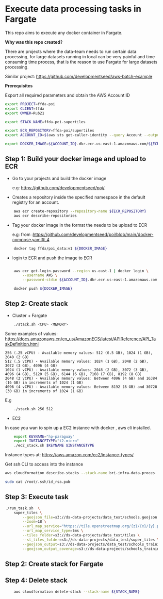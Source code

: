 # Execute data processing tasks in Fargate

This repo aims to execute any docker container in Fargate. 

**Why was this repo created?**

There are projects where the data-team needs to run certain data processing, for large datasets  running in local can be very painful and time consuming time process,   that is the reason to use Fargate  for large datasets processing.

Similar project: https://github.com/developmentseed/aws-batch-example


**Prerequisites**

Export all required parameters and obtain the AWS Account ID

```sh
export PROJECT=ffda-poi
export CLIENT=ffda
export OWNER=Rub21

export STACK_NAME=ffda-poi-supertiles

export ECR_REPOSITORY=ffda-poi/supertiles
export ACCOUNT_ID=$(aws sts get-caller-identity --query Account --output text)

export DOCKER_IMAGE=${ACCOUNT_ID}.dkr.ecr.us-east-1.amazonaws.com/${ECR_REPOSITORY}:v1
```


## Step 1: Build your docker image and upload to ECR


- Go to your projects and build the docker image

    e.g: https://github.com/developmentseed/poi/



- Creates a repository inside the specified namespace in the default registry for an account.

```bash
    aws ecr create-repository --repository-name ${ECR_REPOSITORY}
    aws ecr describe-repositories
```



- Tag your docker image in the format the needs to be upload to ECR

    e.g: from :https://github.com/developmentseed/poi/blob/main/docker-compose.yaml#L4

```bash
    docker tag ffda/poi_data:v1 ${DOCKER_IMAGE}
```

- login to ECR and push the image to ECR


```bash

    aws ecr get-login-password --region us-east-1 | docker login \
        --username AWS \
        --password-stdin ${ACCOUNT_ID}.dkr.ecr.us-east-1.amazonaws.com

    docker push ${DOCKER_IMAGE}
```


## Step 2: Create stack

- Cluster + Fargate

```bash
    ./stack.sh <CPU> <MEMORY>
```

Some examples of values: https://docs.amazonaws.cn/en_us/AmazonECS/latest/APIReference/API_TaskDefinition.html

```
256 (.25 vCPU) - Available memory values: 512 (0.5 GB), 1024 (1 GB), 2048 (2 GB)
512 (.5 vCPU) - Available memory values: 1024 (1 GB), 2048 (2 GB), 3072 (3 GB), 4096 (4 GB)
1024 (1 vCPU) - Available memory values: 2048 (2 GB), 3072 (3 GB), 4096 (4 GB), 5120 (5 GB), 6144 (6 GB), 7168 (7 GB), 8192 (8 GB)
2048 (2 vCPU) - Available memory values: Between 4096 (4 GB) and 16384 (16 GB) in increments of 1024 (1 GB)
4096 (4 vCPU) - Available memory values: Between 8192 (8 GB) and 30720 (30 GB) in increments of 1024 (1 GB)
```

E.g

```bash
    ./stack.sh 256 512
```

- EC2

In case you wan to spin up a EC2 instance with docker , aws cli installed.

```bash
    export KEYNAME="hp-paraguay"
    export INSTANCETYPE="t2.micro"
    ./ec2_stack.sh $KEYNAME $INSTANCETYPE
```
Instance types at: https://aws.amazon.com/ec2/instance-types/


Get ssh CLI  to access into the instance

```sh
aws cloudformation describe-stacks --stack-name bri-infra-data-proces | jq .Stacks[0].Outputs[0].OutputValue

sudo cat /root/.ssh/id_rsa.pub
```

## Step 3: Execute task

```sh
./run_task.sh  \
    super_tiles \
        --geojson_file=s3://ds-data-projects/data_test/schools.geojson \
        --zoom=18 \
        --url_map_service="https://tile.openstreetmap.org/{z}/{x}/{y}.png" \
        --url_map_service_type=tms \
        --tiles_folder=s3://ds-data-projects/data_test/tiles \
        --st_tiles_folder=s3://ds-data-projects/data_test/super_tiles \
        --geojson_output=s3://ds-data-projects/data_test/schools_training.geojson \
        --geojson_output_coverage=s3://ds-data-projects/schools_training_coverage.geojson
```



## Step 2: Create stack for Fargate

## Step 4: Delete stack


```bash
    aws cloudformation delete-stack --stack-name ${STACK_NAME}
```